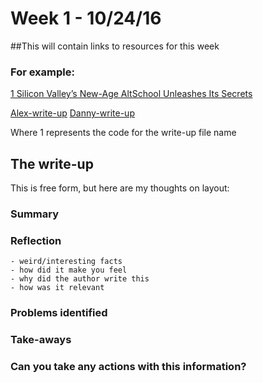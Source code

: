 # Week 1 - 10/24/16

##This will contain links to resources for this week

### For example:

[1 Silicon Valley’s New-Age AltSchool Unleashes Its Secrets](https://www.wired.com/2016/10/altschool-shares-secrets-outside-educators/) 

[Alex-write-up](write-ups/alex-1.md)
[Danny-write-up](write-ups/danny-1.md)

Where 1 represents the code for the write-up file name


## The write-up

This is free form, but here are my thoughts on layout:

### Summary


### Reflection
	- weird/interesting facts
	- how did it make you feel
	- why did the author write this
	- how was it relevant


### Problems identified


### Take-aways


### Can you take any actions with this information?